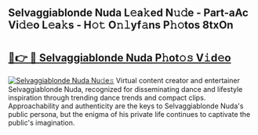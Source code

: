 ## Selvaggiablonde Nuda L𝚎a𝚔ed N𝚞𝚍e - Part-aAc Vi𝚍𝚎o L𝚎a𝚔s - H𝚘𝚝 O𝚗𝚕yf𝚊ns P𝚑𝚘tos 8txOn

# <h2><a href="http://kf0sby.oniu.top/?m=Selvaggiablonde+Nuda">🔗👉 🔴 Selvaggiablonde Nuda P𝚑ot𝚘𝚜 V𝚒d𝚎o</a></h2>

[![Selvaggiablonde Nuda Nu𝚍e𝚜](https://i.imgur.com/0qMVB7G.gif)](http://kf0sby.oniu.top/?m=Selvaggiablonde+Nuda)
Virtual content creator and entertainer Selvaggiablonde Nuda, recognized for disseminating dance and lifestyle inspiration through trending dance trends and compact clips. Approachability and authenticity are the keys to Selvaggiablonde Nuda's public persona, but the enigma of his private life continues to captivate the public's imagination.  
